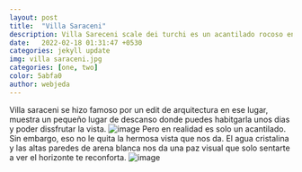```yaml
---
layout: post
title:  "Villa Saraceni"
description: Villa Sareceni scale dei turchi es un acantilado rocoso en la costa de Realmonte.
date:   2022-02-18 01:31:47 +0530
categories: jekyll update
img: villa saraceni.jpg
categories: [one, two]
color: 5abfa0
author: webjeda
---
```


Villa saraceni se hizo famoso por un edit de arquitectura en ese lugar, muestra un pequeño lugar de descanso donde puedes habitgarla unos dias y poder dissfrutar la vista.
   ![image](https://user-images.githubusercontent.com/98052095/155215591-e7960b9d-c8dc-4dce-bd7e-391abb6de547.png)
Pero en realidad es solo un acantilado. Sin embargo, eso no le quita la hermosa vista que nos da. El agua cristalina y las altas paredes de arena blanca nos da una paz visual que solo sentarte a ver el horizonte te reconforta.
![image](https://user-images.githubusercontent.com/98052095/155215722-a3524ca9-0dd6-4b6a-b2f2-109998a1e82b.png)


